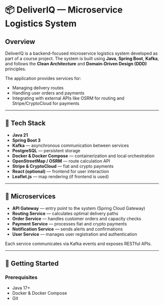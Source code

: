# 📦 DeliverIQ — Microservice Logistics System

## Overview

DeliverIQ is a backend-focused microservice logistics system developed as part of a course project. The system is built using **Java**, **Spring Boot**, **Kafka**, and follows the **Clean Architecture** and **Domain-Driven Design (DDD)** principles.

The application provides services for:
- Managing delivery routes
- Handling user orders and payments
- Integrating with external APIs like OSRM for routing and Stripe/CryptoCloud for payments

---

## 🔧 Tech Stack

- **Java 21**
- **Spring Boot 3**
- **Kafka** — asynchronous communication between services
- **PostgreSQL** — persistent storage
- **Docker & Docker Compose** — containerization and local orchestration
- **OpenStreetMap / OSRM** — route calculation API
- **Stripe & CryptoCloud** — fiat and crypto payments
- **React (optional)** — frontend for user interaction
- **Leaflet.js** — map rendering (if frontend is used)

---

## 🧩 Microservices

- **API Gateway** — entry point to the system (Spring Cloud Gateway)
- **Routing Service** — calculates optimal delivery paths
- **Order Service** — handles customer orders and capacity checks
- **Payment Service** — processes fiat and crypto payments
- **Notification Service** — sends alerts and confirmations
- **User Service** — manages user registration and authentication

Each service communicates via Kafka events and exposes RESTful APIs.

---

## 🚀 Getting Started

### Prerequisites

- Java 17+
- Docker & Docker Compose
- Git

